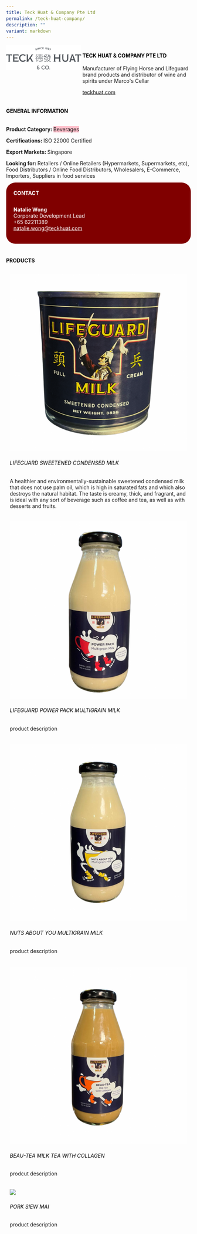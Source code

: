 ```yaml
---
title: Teck Huat & Company Pte Ltd
permalink: /teck-huat-company/
description: ""
variant: markdown
---
```

<div class="flex-paragraph"> 
<p style="text-transform: uppercase">
</p>
</div> 
<div class="flex-container" style="display: flex; flex-wrap: wrap;"> 
<div class="card sgds" style="flex: 1 1 40%; display: block;">
<img src="/images/teck_huat_logo.png">
</div> 
<div class="card-sgds" style="flex: 1 1 58%; display: block; margin-left: 3px"> 
<h4 style="text-transform: uppercase; color: black;">
<b>Teck Huat &amp; Company Pte Ltd
</b>
</h4> 
<p>Manufacturer of Flying Horse and Lifeguard brand products and distributor of wine and spirits under Marco's Cellar
</p> 
<p>
<a href="https://www.teckhuat.com" target="_blank">teckhuat.com
</a>
</p> 
</div> 
</div> 
<h4 style="text-transform: uppercase; color: black;">
<b>General Information
</b>
</h4> 
<div class="flex-container" style="display: flex; flex-wrap: wrap;"> 
<div class="card sgds" style="flex: 1 1 65%; display: block; align-self: stretch"> 
<div class="flex-paragraph"> 
<p>
<b>Product Category: 
</b>
<span style="background-color: pink; border-radius: 10 px;">Beverages
</span>
</p> 
<p>
<b>Certifications: 
</b>ISO 22000 Certified
</p> 
<p>
<b>Export Markets: 
</b>Singapore
</p> 
<p style="margin-bottom: 10px;">
<b>Looking for: 
</b>Retailers / Online Retailers (Hypermarkets, Supermarkets, etc), Food Distributors / Online Food Distributors, Wholesalers, E-Commerce, Importers, Suppliers in food services
</p> 
</div> 
</div> 
<div class="card sgds" style="flex: 1 1 35%; padding: 10px; display: block; background-color: maroon; border-radius: 25px; align-self: center;"> 
<h4 style="color: white; margin-top: 10px; margin-left: 10px;">CONTACT
</h4> 
<div class="flex-paragraph"> 
<p style="padding: 10px; color: white;">
<b>Natalie Wong
</b>
<br>Corporate Development Lead
<br>+65 62211389
<br>
<a href="mailto:natalie.wong@teckhuat.com" style="color: white;">natalie.wong@teckhuat.com
</a>
</p> 
</div> 
</div> 
</div> 
<br> 
<h4 style="text-transform: uppercase; color: black;">
<b>products
</b>
</h4> 
<div style="display: flex; flex-wrap: wrap;"> 
<div class="card sgds" style="flex: 1 1 47%; margin: 10px; display: block;"> 
<div class="flex-image" style="display: block;">
<img src="/images/teck_huat_product1.png">
</div> 
<div class="flex-paragraph"> 
<h6 style="text-transform: uppercase; color: black;">Lifeguard Sweetened Condensed Milk
</h6> 
<p>A healthier and environmentally-sustainable sweetened condensed milk that does not use palm oil, which is high in saturated fats and which also destroys the natural habitat. The taste is creamy, thick, and fragrant, and is ideal with any sort of beverage such as coffee and tea, as well as with desserts and fruits.
</p>
</div> 
</div> 
<div class="card sgds" style="flex: 1 1 47%; margin: 10px; display: block;"> 
<div class="flex-image" style="display: block;">
<img src="/images/teck_huat_product2.png">
</div> 
<div class="flex-paragraph"> 
<h6 style="text-transform: uppercase; color: black;">Lifeguard Power Pack Multigrain Milk
</h6> 
<p>product description
</p>
</div> 
</div> 
<div class="card sgds" style="flex: 1 1 47%; margin: 10px; display: block;"> 
<div class="flex-image" style="display: block;">
<img src="/images/teck_huat_product3.png">
</div> 
<div class="flex-paragraph"> 
<h6 style="text-transform: uppercase; color: black;">nuts about you multigrain milk
</h6> 
<p>product description
</p>
</div> 
</div> 
<div class="card sgds" style="flex: 1 1 47%; margin: 10px; display: block;"> 
<div class="flex-image" style="display: block;">
<img src="/images/teck_huat_product4.png">
</div> 
<div class="flex-paragraph"> 
<h6 style="text-transform: uppercase; color: black;">beau-tea milk tea with collagen
</h6> 
<p>prodcut description
</p>
</div> 
</div> 
<div class="card sgds" style="flex: 1 1 47%; margin: 10px; display: block;"> 
<div class="flex-image" style="display: block;">
<img src="/images/teck_huat_product5.jpeg">
</div> 
<div class="flex-paragraph"> 
<h6 style="text-transform: uppercase; color: black;">Pork siew mai
</h6> 
<p>product description
</p>
</div> 
</div> 
</div>